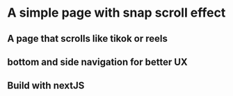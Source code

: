 # A simple page with snap scroll effect

## A page that scrolls like tikok or reels

## bottom and side navigation for better UX

## Build with nextJS
